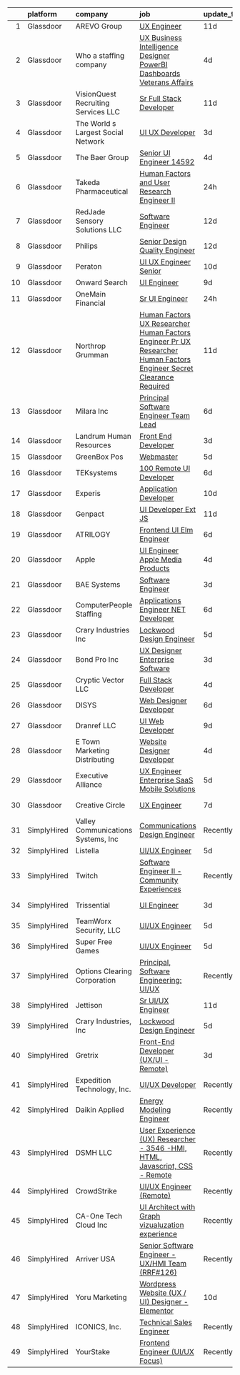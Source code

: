 

|    | platform    | company                              | job                                                                                                                                                                                                                                                                                                                                                                                                                                                                                                                                                                                                                                                                                                                                                                                                                                                                                                                                                                                                                                                                                                                                                                                                                                                                                                                                                                                                                                                                                         | update_time   | location             |
|---:|:------------|:-------------------------------------|:--------------------------------------------------------------------------------------------------------------------------------------------------------------------------------------------------------------------------------------------------------------------------------------------------------------------------------------------------------------------------------------------------------------------------------------------------------------------------------------------------------------------------------------------------------------------------------------------------------------------------------------------------------------------------------------------------------------------------------------------------------------------------------------------------------------------------------------------------------------------------------------------------------------------------------------------------------------------------------------------------------------------------------------------------------------------------------------------------------------------------------------------------------------------------------------------------------------------------------------------------------------------------------------------------------------------------------------------------------------------------------------------------------------------------------------------------------------------------------------------|:--------------|:---------------------|
|  1 | Glassdoor   | AREVO Group                          | [UX Engineer](https://www.glassdoor.com/partner/jobListing.htm?pos=104&ao=1110586&s=58&guid=00000181a3f3ab01a1a4c93c80f8ca7a&src=GD_JOB_AD&t=SR&vt=w&ea=1&cs=1_5c0a9698&cb=1656313064579&jobListingId=1007942179301&cpc=853DEF62E69EE75B&jrtk=3-0-1g6hv7aq3kcno801-1g6hv7aqhk24g800-f54751631b2a6e8b--6NYlbfkN0BCLW45RZuRc772PykXY_iXs7CHdsEvuP3whbuRYvlLzUPBgski3_CRPHCklom68Ot8O373uMJRXjLHdOCPclxCsYJ6ld-PH4Hmj6Ckbi-1kcJ5ZtE6fDqfA79egWfNAmjiOhUviGXbirqvNtkCHBG75inozUXc3JMpAM7q4dQ2Vcf-p1PSWfDyn1EIPezATFzvYwDhvmdFoo93R8B0prZhepIkN1jJ9xkMCgOJpE2FVVhUd4MkHU89OOrNsglJBV63e2kge9NTL6zLauvCC3pGzSIVoTTfz72OqP-5IJllz008w5d9rYf9ZbtTT17wsBuBf3g7bc3pUHkcQyiDejwe1OeD8LOrR4ncDNBihh3yMokfeJxhewBXhjeAUdCZynC2GC9ylKHKZvgHqu4IaJr6x5k0hj9uqxLicvhN5Rr41swD-120r6FEEevBypvZwziatum31bekbaFzcIITeJBi86wUTGFUvbqYBQTx89RhIrb8frmuY40de5_UVgxfZbc%3D)                                                                                                                                                                                                                                                                                                                                                                                                                                                                                                                                                                                                                                        | 11d           | Remote               |
|  2 | Glassdoor   | Who    a staffing company            | [UX Business Intelligence Designer  PowerBI Dashboards    Veterans Affairs](https://www.glassdoor.com/partner/jobListing.htm?pos=124&ao=1110586&s=58&guid=00000181a3f3ab01a1a4c93c80f8ca7a&src=GD_JOB_AD&t=SR&vt=w&ea=1&cs=1_d5ca078d&cb=1656313064582&jobListingId=1007957371701&cpc=D69957E0862862E0&jrtk=3-0-1g6hv7aq3kcno801-1g6hv7aqhk24g800-acb55621a247932b--6NYlbfkN0D8qe4D8speIWsVRs46h0m7IsudPd75aHHMzmLGJRCPyG-QMcvsiuXB6iu7s5abUKo0jjGWnmE987aW6ZMO3r4LdCGmJYSn4tbTK9DkTgkDTU5-wS5OsX2UlY4yfNhQkUXfNNreZNj8NOnLqnzbXXdAmBWUbTZHPRa1DAYDqDO74tasTuMec7s68fTLMX_s5ZQRyAWYwGigmZsZpY4UpcrV0GcRhDLosj1f0MKJUhPUGdQ6e0PpU7x3w4Ic6NV0x_ei1tcOBTvnIQU43_ewU95du9zp9sCbcdERar8C-FryCKpZ5Rm0i_gRT0AzLQ_ggf7nr05-Jt5S8l1XRy1O9lvMkz60frFCXMUq_mqN6a73mPzmoxi1XAZfT9pviST_0IQ4pM4ACShGDCiiiKwV4UqSeXGSdL0G-TGCdaEFx-ae2lWsdDfgjPr-06SwEQ3Hjza6C-zPl2DAwmJuNKVj9D_cGysuf6d2KnazZcgf_GbffdtnuCbcERnc54V4AkB71YrURnUwIn3OQKZGAhmXTruW)                                                                                                                                                                                                                                                                                                                                                                                                                                                                                                                                                        | 4d            | Remote               |
|  3 | Glassdoor   | VisionQuest Recruiting Services  LLC | [Sr  Full Stack Developer](https://www.glassdoor.com/partner/jobListing.htm?pos=105&ao=1110586&s=58&guid=00000181a3f3ab01a1a4c93c80f8ca7a&src=GD_JOB_AD&t=SR&vt=w&ea=1&cs=1_65cccfd7&cb=1656313064579&jobListingId=1007942174242&cpc=16EFF8D9850E1D49&jrtk=3-0-1g6hv7aq3kcno801-1g6hv7aqhk24g800-88a1aebc03c2d8ee--6NYlbfkN0AFw6XQN7GfxbZx8TE1EvsCdU9p8Va0IA6TUiV3MARYaC2jqWta4uc07Go7efPRnCZ2Uz70RlWFN_TNFEnj6yN3UqRqLh3GAvbR4uTUsFUcCdB1o-oGXMCVjJCKe1VW2vIHsexD9pmzwHWjBKdS5MB4M808UsK7qQbEsPg4O58b-WftdPDctucSeSVYnwfTI5OOBym55AQtcGBzYmXdMd08v069D6fEKONZ7V6TTLVrtVq-LtKkMPvFbSjXIZ7LE-1R7UtfUCV3UZUJvdOuB4JOoxtlUcZqiF6r0_a20nx2i9ZBzpsQ1H0O2KXbEOmUI5wjDAdlGGiDk4th6JOBKr_Q-qw_LyfO3fsN3YaqQ3ariqiQvKatol8sMEMvcEc05KodWywojma69TrbY-U16AQQBAXCsbuGUBBtzewLX5ptYZfMh-GnPkXF2tHRrnMTkSqAtCq4yUjqf99MrbH845dlRaaoV1FK59pj2V9lnbgMS--QBKGeNYPSZ7gotbm4qdDl0tCNocNPO8fUwuMvmkP9NA9phak97Ho%3D)                                                                                                                                                                                                                                                                                                                                                                                                                                                                                                                                                                                           | 11d           | Edison, NJ           |
|  4 | Glassdoor   | The World s Largest Social Network   | [UI UX Developer](https://www.glassdoor.com/partner/jobListing.htm?pos=123&ao=1110586&s=58&guid=00000181a3f3ab01a1a4c93c80f8ca7a&src=GD_JOB_AD&t=SR&vt=w&cs=1_9f54cc91&cb=1656313064582&jobListingId=1007960787071&cpc=B101C867B3EF2D75&jrtk=3-0-1g6hv7aq3kcno801-1g6hv7aqhk24g800-5e6791735e55bea7--6NYlbfkN0DSgjPPcnEdvoK3uuxfISLALE6pB1FR7YSHOr_tSg5_QGIhoz_2VqUepdcKLBLI_zSv1E6KEaDrCrmGpuchWb05KZ5bQ3JdIQpOtOJgawt7uok76pdUcYfV6Wng9UVdg__jAb0TZABmZT3KbiGJFG81ubQeG9RZz_Xd25zwzEv-mdEUdeUDilhXY-D9ZL1D90zi41jJMW1BtESc94BY8Y7DI5ohEx_9Rq4FNpXvueos9Rswt9-K6hT68EHFajMkwH5E1dl6-zfKj37stQ6eCPfka6ska3CLSenDuUmx_kGhnO6abrimUwpJG0fwOBs9-gE5MuF3LLVPmrpKbA9AmQRm9IgpPUT8xiIsVuPIO-FRiOd10BB14I3boOpfj2y4C-5CEb3CeyAdqatt9p_QGssFzg23AUWIlj8Ek4IQknmk1fevvS3nSDmN2b1QCdEqdZigQFJusSOAKPmVmA_s3zEmT6f5F8DVludxclCoB140-eypg7nG_dKXymrsqyOvRVwJJGrIemm6CXUDOnwxrujbbOJiwuuwGcLlKVOp-cLhaIyjqEHTxLRnWrwG7WBkFfelyiTCI8Ph2w%3D%3D)                                                                                                                                                                                                                                                                                                                                                                                                                                                                                                                                                           | 3d            | San Francisco, CA    |
|  5 | Glassdoor   | The Baer Group                       | [Senior UI Engineer  14592 ](https://www.glassdoor.com/partner/jobListing.htm?pos=129&ao=1110586&s=58&guid=00000181a3f3ab01a1a4c93c80f8ca7a&src=GD_JOB_AD&t=SR&vt=w&ea=1&cs=1_916e2430&cb=1656313064583&jobListingId=1007957144122&cpc=1120CD366D53BFD9&jrtk=3-0-1g6hv7aq3kcno801-1g6hv7aqhk24g800-a9eab81796000950--6NYlbfkN0Bt5MV-4xXS8zaIXZMKz7C0LI8b87Ny-sAw4rWOw86c5Y8QIxS30JBMF8PH07VTg94dRsPfIQJB9VwLyfjBQ0WV6g4E8xEJHzYPQhvCwLfT6bGCnVbr1_hJqi1nbE67BBDPOr3qu6Gwr9vozo2RSfj5uCLFnCDRaqua3Ew2V6j-W6BVLC-BAfD9UEXCGXhYc1nayedleVp4bbsSHv7mzRVVYcEJVTFrM8uaOqRLD5ki6qnOESXgfWfgQ83MLUa1YjYGuOsC0kKdwjVrnNFUqT_w8aGXHnOL4-U8L3sGSm_rrBQ-bIQ_WA2eiYZnARB5YoPbOU3TvLmc2cib9HRrLFuL91-lCfS667s0dgMTsq5baBolcuSRABfInp6k6ITZq3Hwug7BIKGzS8Z0IyPpLncw6OO3_O9BGgs34lJM94_Myk1d08EZXC5zzrVKxnAm53GQJYr29Zo45MbsAVassaDMfVC4q3pHN5ypxLv2TPWs_FMF5VRH6otc2xhhBcyq1SE3X7FeXRyg-g%3D%3D)                                                                                                                                                                                                                                                                                                                                                                                                                                                                                                                                                                                                           | 4d            | Bellevue, WA         |
|  6 | Glassdoor   | Takeda Pharmaceutical                | [Human Factors and User Research   Engineer II](https://www.glassdoor.com/partner/jobListing.htm?pos=116&ao=1110586&s=58&guid=00000181a3f3ab01a1a4c93c80f8ca7a&src=GD_JOB_AD&t=SR&vt=w&cs=1_c8f4ca9d&cb=1656313064581&jobListingId=1007964975852&cpc=3DB599BF2F4828F0&jrtk=3-0-1g6hv7aq3kcno801-1g6hv7aqhk24g800-643ce2b84e61ffc7--6NYlbfkN0Dpk2nRRB2qCzcWtelMs6RnOpE2QQykp_Gr47Tac0r5hCH0J3UzLxpgpuhWWRPjzv9peYY0vAQVAyL3t9g8pyx2dV8TO1DxZKBNwGVctPp2tVKxyTW-9CuLiVHqfOfWj1XfS16-mcODxmHZj8tjR3dPJ25BEt3Xoc2NAXb3hJM1JJ6Ft2pqQAb5RyUMkbYCZNin156QWNToXWm5OQLFkr3GVSG6yQeGJvWYx57RRPrVaSkOUB6lqqObnXmq3iP0eC75G7Wc7cqObqmizPH2J3O3r3ZAOodY2LqbNoXI-KCn9dqzpySvb74nbd0hCW49SEV5VHWzLSaNZEjE-biqsfa_I2WTslEOgnsKsehzf0UDpiLtT6c9APmQTbZK32TcdmFUhHn2MSUOQ7HXjmRnntyQRYt3nXxY31n7U1wi8JK1jtDria9FDkpi)                                                                                                                                                                                                                                                                                                                                                                                                                                                                                                                                                                                                                                                                                         | 24h           | Lexington, MA        |
|  7 | Glassdoor   | RedJade Sensory Solutions  LLC       | [Software Engineer](https://www.glassdoor.com/partner/jobListing.htm?pos=107&ao=1110586&s=58&guid=00000181a3f3ab01a1a4c93c80f8ca7a&src=GD_JOB_AD&t=SR&vt=w&ea=1&cs=1_d72a226e&cb=1656313064579&jobListingId=1007940012844&cpc=81AAE51C33FDE227&jrtk=3-0-1g6hv7aq3kcno801-1g6hv7aqhk24g800-ebd8988f13aed324--6NYlbfkN0DAwgduWqBP7ymGN-lTADpinz2i-23XbRAyg5ywqS-MDZOH5KRN50EgVrZfwGqx__GYtQ-eHfIM16gOEyyCo3w45I6KzREmUKQpVK5sYiy3z9BXS2GILvgnQUNgmZqmUSEEqPgHORyQDmVZE9COO6aB9beHStZZPZHdZiJ-Kdy_v2GNvhdutA0B1eyQOnvpRbcHcTtCySOmFmZP0pfCSjhQL4Yk0zaH4nOA7hYMxegJDeC_dy5Gcz_RZBcCGDkbu0gorWDB8EwowvNYvo5hETUxFcfwHtb0xmqBjczpZp8VOq4_g1axMmCn0FUL2Hg1wWknjm1lcHE8jTYMkGMZah5da4ofshoovXE0DH1i8KWRmcCN4UhYKToNGdxxl-OUyhf2e5NxCoLQxy_nhjQCE3nCP9VYtlhXEPofhpVIxt4OYxuqx3BPmTyCaKBzu8evVM7MadYqLL3WA_klw8D7vKf7YunyXkHKS2PQtOddrLBwgYW5wA7NGNG17I9leSqiPN0%3D)                                                                                                                                                                                                                                                                                                                                                                                                                                                                                                                                                                                                                                  | 12d           | Remote               |
|  8 | Glassdoor   | Philips                              | [Senior Design Quality Engineer](https://www.glassdoor.com/partner/jobListing.htm?pos=114&ao=1110586&s=58&guid=00000181a3f3ab01a1a4c93c80f8ca7a&src=GD_JOB_AD&t=SR&vt=w&cs=1_947494be&cb=1656313064581&jobListingId=1007940025948&cpc=545C0D17DAD7ABB7&jrtk=3-0-1g6hv7aq3kcno801-1g6hv7aqhk24g800-1cf588323a52e2ba--6NYlbfkN0B_ic_lyYdB92l-47iK7M2O-Cx2i-GLy_ImdN3yuA5nHhsz19d2WfCzf-FjWAgqYjU7C1OU6OUZZOoIIs-qSQ0dwwOUK9gN7YJZ1VJuInJYkuy-bXKb2wF1mx0CkyvFSwilleYRMbgNLDWucbpSKo7-J7j4Qlhq4i0pY84Bl86dSs3yFCPHiL0k686sccDKwxFhqWTdx5PCbgy7maxewi3mf6cD42XXYIRynj6j0aX3xBaWJ2GsACl5x6gzp6MYJEy0EfH_SVkFnEMIE-tEvauMN-ONpE7wZYf7Dww8ivFzSJW6FZMIe1tbKrE5sEhwXNHP4XvjKu_4u18wOAEHKVYIt1zKUAx77zAHiaCimis69BXkpwxGYuf3qqjBlTIDKuYVgO5I0YYhQk5AWl-zfALrNaB9uJdXypXULmisfNEFskNqNQX_LcYeK9TTMlMZbKn6pu-XvLrAoSAZmnN0EKeooE0r0gTKYOjkQ386YQySGy38vN5JTRdMTVHHbuLkmyHrM2-X-uAywOliZKBqWZ5vHI6aJ_-Tf_TqHf4GmAwwNJ7h9_QKmtQGj_ZRZOVcPApif8c5DHMhX3pWaGI_2-Oe1FD8dDTl68Y%3D)                                                                                                                                                                                                                                                                                                                                                                                                                                                                                                                          | 12d           | Pittsburgh, PA       |
|  9 | Glassdoor   | Peraton                              | [UI UX Engineer   Senior](https://www.glassdoor.com/partner/jobListing.htm?pos=108&ao=1110586&s=58&guid=00000181a3f3ab01a1a4c93c80f8ca7a&src=GD_JOB_AD&t=SR&vt=w&cs=1_069901db&cb=1656313064579&jobListingId=1007945587156&cpc=9C2286EA3771AAF6&jrtk=3-0-1g6hv7aq3kcno801-1g6hv7aqhk24g800-b3b12cbbf5df54ba--6NYlbfkN0Cx7R8OmodZU4Ze4hnUhR0Myw3_voyDLMHXumN7ynSuTrXceT3foN28OOGtcbbQ_76rWAv0VeuF0OLMv9U30nE_PGWKGg2oNOCAS_vwwSb0Umxfnp0fFyStGdsbdPYI_mb1QgmHgW4UM3bg75cUUXEbYaljH21qzvUVzVnKwk4dTCCqdEuG0g3Scbi4pGzZlOCUPYJKD19bT1lbMoIR6O-QgCABOhbXHG3sdHBK7VKxcpZRUAW-YJxbcE6xEj3hHuy82djcx1jRtLFGLBsEIJi2b_D8aylYD9b7Xyt9w_CrCHkl38G_kIncBO4DyDfLFj9jWGKrTxMv_VKxSHWwruhRsEGtHVqm1Cx9NgNyyGTxScjhPp13epB-Bv2QR_Egw2vHqDdBlJrxqvZ1mAA6pJhSkFKzbUDcc9hkxHxqlSuf2MxYEcOH_4RdAE2U_C49BbnbCAJ3pYQYBusUEnq4RsG7G9bv0Y6ZMeIIsiuS6i7IYdgUzr1S-t0WNJOrQ5kR1Oyc76zwo-iZZ0bojjncxGqd_Y4jeg4ur4GCnInydvF4DBfVqx3pbD10gGlPVhbBuBAlKYTaX7k0jBpx0z3tq6HD49PGi90df4GSiBke_hbLffLNotIu_Cfi39oszc42jZL_Mf_wU5jV33OSLPH2z0YKaiL3-rhbWm-WBjXg7wyKM3Tuer7Y0QmO-CJdrOefS_-nzUXC237GHdH2Yc3tfw42PV22Yplm9YgFyqeKVX19ZTmHNBgFWwHjipyZGtXvbMAG2aB7V4E-C6to8oqO5vEAqn-zwZqk0reA5zf8bH6wlwUWye27XJ2A9dqO2Ut96HU85OGbHGgA5LdyYRFk6A-LEMkAI4pBkJkWr2JGQoVKO-OLVnjtjStE8WPk3PrAim3BDf7aN4BqXyyETk4_VljnhEVjTy5lZdr2uhGqD6h8DsMVsnlr5T5M69J7bxWCQ43RuDKKWJdc9WNFsP8xMTAuiCN7E0SDhPGXwXcojlaQbnOjwbm9_rB54b7GqdI4rZph9rrnx9pT0Pbr99zNnOl6i5xdzw_Er5X_pdjpUavlYqaDaiISrptFKckcao77NAgZjypsY_9a8O6DAMUsHCRO0Nt3rEoUFU8%3D) | 10d           | Chantilly, VA        |
| 10 | Glassdoor   | Onward Search                        | [UI Engineer](https://www.glassdoor.com/partner/jobListing.htm?pos=128&ao=1110586&s=58&guid=00000181a3f3ab01a1a4c93c80f8ca7a&src=GD_JOB_AD&t=SR&vt=w&ea=1&cs=1_7945bbb7&cb=1656313064582&jobListingId=1007946854771&cpc=B076152010A3B66C&jrtk=3-0-1g6hv7aq3kcno801-1g6hv7aqhk24g800-5fa01e1ebd6f0cf1--6NYlbfkN0B7YoEZZ2QAGDyEGGmBPAUWSHc1Mt3sMCn9FehKcWA3w5p4dGJxWifpoAJCu3xk6ZhsDfYtr4NNs_B8oMw7smWQNUE3uIJC2h3n00cs1kIP5XBHjDRdA87-ly0WsFmMExPmPsOyc5a6A9GqhoWcyQXQZIBLP5pYvNheJixunOrDT9C_V9yKwwGS4-_H5OprtctPzxH0HByCoSEA03fzZG68y9OqRFwl0PUYoDeYoZ2vc7b43scQ8D_cWMoQt3Uqz-tog8gRa03DCP4ctvpVxAYenC-om2nujEil9AqMUK2TOZTJpBusYGVO_0zxQXS6iGO6Nx1a17SbhilkVdmPLX_BcvqUDFzzr4Lxy_Fz9xmWAbjL01Mt1Nc6FQKO3swVQ5Byuim_7ub8-PNnXOq7SWEsmhpdvUJk5l0qxCt5lxR3xPGKOAmTXSsomT3t3NbSq2SqCuNovUduKOfhK-fY8YebwdQMru6I7jPxGAUrchOp3xyPi5v1ku7Ve-R50kUciJZ6S2UuHr0FnfqDTd1ez7szEZzyZamSU6N0B7k8Q6HEMdE4EadGVLK6uzG2AVUOKOBoVSXzZUkbEXmwW6G3z3J9WhWHiS1HMICX1Re6aaZRP4CafHyCrGy3gLUusyuVCAIKZgamdNnH5QVncIE138H-L_v6s0sjUhXOboAYVgQboQwd-yuzCU3YJVO_RCE2JXlFR1_t_7M0UEODMlrLmwLG8ZXH6iLuNMLCSGt2JhVZlTQEDVPyYHoa2beTrc-ti2l0YX0R1oTbIW7nVSBMM4YTgmAlrpplE60Khgz860kHNBK0W8fsyg6nWBn9xTk-PvSZrHugSjpvnP1K7EecMyvX2wb4sUbrMf4TFlOV2OVWfnzLNpKLafTiYtLEQXhCb7G6OjSt6PmaNbl3sfA4kJnGubCp8GIdbkB1MXF2G3s0nfUt8CInObobFiLvhfhXw_TQF_jQPB4FESmQ8ow5Omx-cbX6dX6rmxqLY5jazygSsrY9Mq6tMMn4)                                                                                                                      | 9d            | Novato, CA           |
| 11 | Glassdoor   | OneMain Financial                    | [Sr  UI Engineer](https://www.glassdoor.com/partner/jobListing.htm?pos=119&ao=1110586&s=58&guid=00000181a3f3ab01a1a4c93c80f8ca7a&src=GD_JOB_AD&t=SR&vt=w&cs=1_7d1fea64&cb=1656313064581&jobListingId=1007964745742&cpc=292036AD7E8A5303&jrtk=3-0-1g6hv7aq3kcno801-1g6hv7aqhk24g800-7ae2ccc21bd3e438--6NYlbfkN0Bjlu5n-gv5HO0Uw8oUWkLCzq7-4ueCq4bqHo-b0jTNgEo79qTxKEF1eiLEZ0uE3qe8BddocYPZ4l4TLZgX_h73QYNVb1ngmc5M_lYVn7tMzwWKqDF0hZW9oV-TaFSc1wwpbG6pZvewQosDG7gXVRfI8DhPKcEr_bK7zG5OMDEQFjnKxEmAR4pvHDBhRusYKop8GsdR2ArjckIg2KXemFbmEbEFL9jYCDZgqgaE5SoVMbx3hJEhKlhDjaMuBIg9Iw7ulHfXRYa-d0u61DfUwOppjmK9TyXQ6NEO-0h6-OWCAXqfcGbdbNTlOZjir4obvAarReV_eXkfKN2zAZ63IrgBjp2CZJ_X5ppi2xa4PoM0gFsrqtvqUA1U977WEInfzSmhnf-noCumEzLA_t4pWe1HIwk6iMYiy63PL1OB7n0LDsfwUkJlIPhABkDh9KMuEQS4vFhNRqD8sw%3D%3D)                                                                                                                                                                                                                                                                                                                                                                                                                                                                                                                                                                                                                                                                                           | 24h           | New York, NY         |
| 12 | Glassdoor   | Northrop Grumman                     | [Human Factors UX Researcher Human Factors Engineer Pr  UX Researcher  Human Factors Engineer   Secret Clearance Required](https://www.glassdoor.com/partner/jobListing.htm?pos=110&ao=1110586&s=58&guid=00000181a3f3ab01a1a4c93c80f8ca7a&src=GD_JOB_AD&t=SR&vt=w&cs=1_5de5768d&cb=1656313064580&jobListingId=1007942616692&cpc=C19BE7EA145E205E&jrtk=3-0-1g6hv7aq3kcno801-1g6hv7aqhk24g800-721d2e0f1317ecde--6NYlbfkN0DPf8Tf_oakpB62WadId2dzQiWExtALTi0lpCM--zHBL1trAzPQuAwgyDf_-NiZch1TyInWfYoN3MkdLf5djz_0mKXbI0vVGkmhzoHHtO-E6pWK8oavNt_T5Alb3A_Rpmvn39Q1YwNp8OMI4RWKB2z0TIVyQhIPlanjorSXWzmROsBBJFu2DqDS9-fKA688ZJ2FTDc-7oLqD0j1Jk1UtFEkB3jgboGsFqvJOw_KpHjLHYL0iDDEKC5DPkrBWsEuIN1Pnq6uQJZAMvcaHFa8o_XsCsdPeGu_dy6zsSWj0D22PPxR_FKkqc7mScJIsHI90Rj8ZwQ8QjWy4J4MA2JCaagKQEvx8xgrzIYCeZ5wCKzjXctF9WGXkjFCLaMpRWNdvwpQM9JMEFQvhaPlvVooF2enOrteJOOEKXpdVz9vcJKd53rYoJ7b4f0s7SXaCVPI9ki1oUwukf1yU89VZEXR5AfjPiG9ZapxjKiJpfQnRjVNdRknSolAJKlbMhr81hyyUyHa5ra0FD2RPng8uN6bgFlXPzi5M7zpUaJdolCU4Dg7b-XTpWET2ooRt27LpwpRdH0JWjRyYar0AjzWhGqRfdlP9O36bOhyPeH3SmPR7R91AlVoN18-0Ysi3PzlxmXY7_WOjZPYpSLXWdK912scIKwBR-1et7cTRmIbeqlKmxwVT8g8Zyoo3H9GLddFC9RUS7viiq5XRF8rgx4s_lKvXaj1UAtw5nVAGAr5g6dbaXjKv9gxe-u5geJknKlW_nBQnBZ0SeTAzJ1O5Qe9xlyetpHJZJgALoTaGKTcUDWVUB1c-vu5GwDL-y-oHguew5tDYs-jWKQSvIG8dkKhRPg2NPmGmHDd7xD03OsU3Djusn7WxtbJq3pbpk6J29GQfkXyCuCI0IqeL8JV0RpR60RptK5fyquEOfyNttLYKx4FQTRv9TtjFJHeGTlXOVvYN6npdiQKWcmbMrisyw%3D%3D)                                                  | 11d           | Colorado Springs, CO |
| 13 | Glassdoor   | Milara Inc                           | [Principal Software Engineer  Team Lead](https://www.glassdoor.com/partner/jobListing.htm?pos=102&ao=1110586&s=58&guid=00000181a3f3ab01a1a4c93c80f8ca7a&src=GD_JOB_AD&t=SR&vt=w&ea=1&cs=1_3498fc6f&cb=1656313064578&jobListingId=1007951310454&cpc=CD74E381F3CA7F32&jrtk=3-0-1g6hv7aq3kcno801-1g6hv7aqhk24g800-5c3f296cffede5ca--6NYlbfkN0D1KiXQKUEjz9_udJq5dzEUlqIQwxRSPTw3uhWyhaQqNsEMsdmERdtC134tAa5DXnMbMBVrPnyuso-RA1jT0IFrEpVNikUjfdxGBoW26MAa-rHhWgxavaSPRUMcVGErwlmQWAhcYe4mX6rf_WivfXZKgkVjWvPWhJm6LxZFkJl6Y--_RERNdv-hTOjUW-cSilvs4fEp9tnx6AQ2QMM3Fs7iBS-_9sgRwsMGTYMzxMO7UtQdEaN82PaQDLXUx2b8ymGOk7ZxGNnXwtAiSGkLz8mO_ihqWGNFvOp-_jfqh7dav0QjCgxRR6PclnX7cxPGeJUIgzRFT0B91oMjmst0QHQ16uOfho-DCGVS1f15tflv8iLTb5cNbLtPPXBpWLOaECQTSWqFoZnc9FK9ciwpY09dclybNiQd3Ocn0t-zvOobNQkflkA-EZYg5ec1-Fn6K5UV_7_esYe4kpUZbw5xlD3nLkReoV-DLyWPkC-hGZBv7CvRFUgzUXdN_803kR-hPCRpzuTL0ICFUxf5Yrp3Q_B_XeH60KNPkOg%3D)                                                                                                                                                                                                                                                                                                                                                                                                                                                                                                                                                                             | 6d            | Milford, MA          |
| 14 | Glassdoor   | Landrum Human Resources              | [Front End Developer](https://www.glassdoor.com/partner/jobListing.htm?pos=130&ao=1110586&s=58&guid=00000181a3f3ab01a1a4c93c80f8ca7a&src=GD_JOB_AD&t=SR&vt=w&ea=1&cs=1_65a28d48&cb=1656313064583&jobListingId=1007959635792&cpc=444700D72F2ECBCE&jrtk=3-0-1g6hv7aq3kcno801-1g6hv7aqhk24g800-b28f6c5508854e5c--6NYlbfkN0AaatdRwKy9WsA19sVG_JpReS0PvLD2NIwESphQ-7VngAditqWwDVw0oTCsCTyunFt9evSxWsdnr1vpVTMaRhIFRJHXgMz2Cbc4ARbw5arCStIJR1Q8uxL4Fd353_13H5aN7gdDmduTBqS2jyPBEZSGzTAJklEIDr6KBsjjY2E8x3Kln52WhPzM1I9SJarcDOUVUWzQEgeumbYOU8OqowsWjEd3Fv-krYNGAKmoc4zmjT-A0PptvRgUeY6jEdobS2iOE1iVvA1nJoQNPEmV5FLAEj3nvKmfGYUDuc3lhACldY_XouBaS54nlC0tHhpm6mDCMNc76LjhbGcL2SZg4EoIavXm9cdaT-FQ4C2mtKSY1CBrz_bsQdNuVJ3yvQdFE68oVLDaBd_QC-5W_D0E4caXn1JAsxP3oAOfBU0rokILOlDDXzxQG-dNJo_W_dqqRQTJmFQqKtY704Tm_B-YMQFwQdAKdVzIsQ9epUmuDoLnq_ekA3gHNbZI3IvK95nf_k1Sv99gmQXkIg%3D%3D)                                                                                                                                                                                                                                                                                                                                                                                                                                                                                                                                                                                                                  | 3d            | Milton, FL           |
| 15 | Glassdoor   | GreenBox Pos                         | [Webmaster](https://www.glassdoor.com/partner/jobListing.htm?pos=103&ao=1110586&s=58&guid=00000181a3f3ab01a1a4c93c80f8ca7a&src=GD_JOB_AD&t=SR&vt=w&ea=1&cs=1_34e76e86&cb=1656313064578&jobListingId=1007955756107&cpc=BA005B1D96992017&jrtk=3-0-1g6hv7aq3kcno801-1g6hv7aqhk24g800-a2da692f11462334--6NYlbfkN0BHIfC1zsKGIu0R3teaIu8liT7fbRNLaQeDQfcPJweUK7RAcvx5cHrvpMXX9bQFKi5nUuxlA1xRAwNNN9UTlKJwFRfFD7iCXEYIuG3PleknMw9OAaRA6MG3lCp6-JPv0Xwz7KHbZwn2Dc3b3R3cN7ir_k-2aCOh_8HiC1HJw_WqgI8mOKzZF5BrpRqeFEz0Gwax9g4AWdd_SgJUUYi_JmUxj6cU_-ZewOFkscGb-1jiOsOz8PDu7FlnX-sa8xvoFm4LcP_xYjkPtqkf5Jwa-HON-ml2GxAeDjK8wVlt7rNaGvvmAdKkfXK6P9ZPhF0Fc1-3jJEGUROszZpHuClT4F_hQ6QQNU158YxoDrvcstMxIRmk-09wqb7xySFIJSGWnA8pmVcjrPLfh3f47Q3fGwz9SoWA_P2kgDsXiiTJPf-ljzT5w4IZ_kpKJGK-FnO9hcyTHzKwus4zHmUMLY2_onViCqRap3alMIPNTY-IMo00zB5U8jYbCtsP9E5twMRXK-xoZkcOhI0Yhw%3D%3D)                                                                                                                                                                                                                                                                                                                                                                                                                                                                                                                                                                                                                            | 5d            | San Diego, CA        |
| 16 | Glassdoor   | TEKsystems                           | [100  Remote UI Developer](https://www.glassdoor.com/partner/jobListing.htm?pos=122&ao=1110586&s=58&guid=00000181a3f3ab01a1a4c93c80f8ca7a&src=GD_JOB_AD&t=SR&vt=w&cs=1_aa47eb96&cb=1656313064582&jobListingId=1007953178062&cpc=8795CF9063CD573D&jrtk=3-0-1g6hv7aq3kcno801-1g6hv7aqhk24g800-d3956c46580d6977--6NYlbfkN0AuKz8EBO1xHDEL7V2YF9xF3dC_I9B9i-Zw2Jh8clPMK9BxhHDJszxSyW718EipT5P2MyPDlS-4k0k6GEHyNj7NkJW8zZj93Iq-Cx0BoQ0nKgYq-8fHSWfboDjtmjf9AhZS9oM6IrcdNIERSN6UW6E7rEns8ORMnZte4ZYa4j6j8VCywIRfp0A2A28IZri6nz-gDOJrbWY68Rg-YQYa3rmrVsHmActNIAS9rKWsR6suhxP7blxWmE9L1U0dzoPNKTgFcwhzLv9qwC9IGlqCQ9vEIdN0GVMzOXw5bIIY9jr5NJ0JG9IQ6vFR6sIr5k9ZxnunijIWFlvgP-pTeOg9dZdnAnaMIxK1B4CXMF0yByk3pLrTX2CGZm_-rOZ10cVFXbwxVwt-eyzCqEYqocr79wvAJtsMl42LqSvRwsfeYa7YicDtbJhPIrt1oBO3JCcrjBmFxoEnVgMvvQaj6PFAWtnE27mXlhZx-GVWiPaiu1dYi7YefyoQ5diWsGCjE75tt-qY_sN7ZKHDSgl8K6U404QKtDw57mqsOWInIkCTbExoyd69uUnpqkEbSy72NaIFWHtdyfSibcwB1L99ZTrDiuaoqNp2TJm03VoRAcD0CkGc4SzogEKbhK7gI0uibbBwNUU-rMMXJvk0YYaRPlFWVTgMk3yDL4CaxR6JI8WnBtA5flMzDxEEKauygd8ULtVoYS5zM6quEKXzGf3K3D-nRn7gcovgYZaeLvTK1Y9E706ivRPkCnOOU52W2yGeDUc8p33VUGRQj7GinpSUNNlGCKXOhj6CByQCZhqJ3ORLStoSbRJM9rfciDh2c2wJwTab0bsksyQn7Q7BdJSrbFLPe-wY3GKHD4jAmwInfn9fxTnkp43Khw_iEfIHpfaYiqjcfoHgB_dlBBTNvngTioZBbaE49E57idMuFUTYmIXaFFY2Z8fIt4hYNMW-NHAYip68ZRk%3D)                                                                                                                                                                | 6d            | Atlanta, GA          |
| 17 | Glassdoor   | Experis                              | [Application Developer](https://www.glassdoor.com/partner/jobListing.htm?pos=115&ao=1110586&s=58&guid=00000181a3f3ab01a1a4c93c80f8ca7a&src=GD_JOB_AD&t=SR&vt=w&ea=1&cs=1_54926567&cb=1656313064581&jobListingId=1007945314491&cpc=F929909D2225707A&jrtk=3-0-1g6hv7aq3kcno801-1g6hv7aqhk24g800-7628c831d70d8ca0--6NYlbfkN0DWDf3A5gbeeAW_iY9GwMRM7FYB9LEmwxvc0ttZO31xV3RG03BDmm8dpyWOU1CaieobGRqEi2jVtE75ijiipAtY5CdGURVlUIyt2gChVpwf2_bAxbPGBpjlXYAcXB6R9vLsU8EJdDDdLD0q2LBHWVOKj2ZT_ZwzmuKcmRcNYuu_PcXhMZejd3cBNFrl3IEiSWboawjPRlEBEZsg-bdF7Q85EekTI0S67fMP43bwEjbWpDRZFWg051XkjkUJWpHDXCRToeGu97yz-4qoKtWlurf7Axk-rXyoOSYb1PVQ1VDEGacxQqXj2NHGNVEeUic2jwrR28gbV_nSflrhul-Chj7V3n56-n75mU7onNEQNlR3EAH6qtPd4O9M0rI3Eo1enKF4t1ZVjwmxsPpC696s-zJ6kQjNLQqrw72OrYVqF2LygEWhDYfD_8dp9rclI4kn6QiDXlcOMKXnlDcA5n-i3OsO_NaPlMcWJy7zoo6HKScPqm3olFej2al2_JyNAKMdhI-6HSk6VqS7IlWBWezj10J2yJIcS-764Hs%3D)                                                                                                                                                                                                                                                                                                                                                                                                                                                                                                                                                                                              | 10d           | Seattle, WA          |
| 18 | Glassdoor   | Genpact                              | [UI Developer  Ext JS ](https://www.glassdoor.com/partner/jobListing.htm?pos=113&ao=1110586&s=58&guid=00000181a3f3ab01a1a4c93c80f8ca7a&src=GD_JOB_AD&t=SR&vt=w&ea=1&cs=1_5d166917&cb=1656313064581&jobListingId=1007941859389&cpc=9C2286EA3771AAF6&jrtk=3-0-1g6hv7aq3kcno801-1g6hv7aqhk24g800-595aa0e481220b3b--6NYlbfkN0DaJtr4oGHmmHzyu6tv3H66f-JEres8CRY456IlKwHT4pJ-OX39KHuYqa8Q8GbUa3WJNyypmktarGonWmEEdHX4fkedcqOWn-Dej_iiN026S-IaGSCkoRBcv4xQ8H5J0kaOsPXwpPZTvmnPt2qAb8Vc69q8VL488u6Dia9g13fw3FtDxczQKIArFN-TzDVkxdjXCyEpbmlKIJXEccjWV3RWWeJ4Npe7uh6JeqDTvqsIsZ8Zn6NOPPyyf6j04sONs2Rw2YbDpObVo36kemADkWE5pDnUhopiatj1xfErwsdDAUTpV_9QPjS9zu5Ruy_OPq_TISAYhQOFmI-QkX28iUH1aPBJb-rufaWaXBkV9roWbM-Y5Ku6Mjeb5KQomVtYAZjckseCBz5yg-DMzO5ZvVzhV9jEIBE2VY2QrrAW-8ukZ2lcIGzTbDYqeFaPMXs1WYdueCTuza84NGjOGj5CD5j0uW3dglwHT2gZucYH-5coeXhwO-OWjfMb7FQZExngx1qYtUIDCBot_A%3D%3D)                                                                                                                                                                                                                                                                                                                                                                                                                                                                                                                                                                                                                | 11d           | Remote               |
| 19 | Glassdoor   | ATRILOGY                             | [Frontend   UI Elm Engineer](https://www.glassdoor.com/partner/jobListing.htm?pos=117&ao=1110586&s=58&guid=00000181a3f3ab01a1a4c93c80f8ca7a&src=GD_JOB_AD&t=SR&vt=w&ea=1&cs=1_273d2805&cb=1656313064581&jobListingId=1007951974151&cpc=9DC6E4D8324653EE&jrtk=3-0-1g6hv7aq3kcno801-1g6hv7aqhk24g800-68a92fa90fcbb848--6NYlbfkN0Coaqwr41TC2LgejnR7Utnytr6GYvK_E0y3WIq7ZdLRae9o-QpJIESlqP3qGLJFeU5dqe6N4gMCbDR-n3pXvhT98Mgxod8UQAAqLWEQreMdixZW2B1RD6nfE-sLKercspbsywCsncoq0A22johr5wHrPfrvYirmkD7Z-IhZUBpg9n0XvkQQuqYKp6cIBLnCcSx2GQuc9WCTOqRdaqRSd65BDJKrQxF-sE9dGrnl9sVOvicYfA1GBKC1ozoWxz_Lhvm_QyiSCe0J6_WCZG3dKiBeGJOlndXoE2DnAgvmNXaPRA6bhu7k4v_t1bxBujJGbDdY4ZrVTnAyvKm6g8r5-FZWltSQcKskAVJQAa9GtagkVJ5JNj-WfHOQN0ilIND9q_ChYLJQi2wUOf2lLeWKTzidQkSVVwyIoVhTzKQfZxmQF1VAc3VPtNLdG_Tr5bdcmNE3K6Sdfy7sYb1Cca8__CU8-7XbumLI5gxvAe3oS1mj8AOu4dW6U22R9lh08xpBk0bJX9D1hyVpPw%3D%3D)                                                                                                                                                                                                                                                                                                                                                                                                                                                                                                                                                                                                           | 6d            | Remote               |
| 20 | Glassdoor   | Apple                                | [UI Engineer  Apple Media Products](https://www.glassdoor.com/partner/jobListing.htm?pos=112&ao=1110586&s=58&guid=00000181a3f3ab01a1a4c93c80f8ca7a&src=GD_JOB_AD&t=SR&vt=w&cs=1_8f0072e1&cb=1656313064580&jobListingId=1007958038015&cpc=F41FEAB56D215062&jrtk=3-0-1g6hv7aq3kcno801-1g6hv7aqhk24g800-8a0b664032cadb1c--6NYlbfkN0BvKrLyj5gPmtZO9T8euul8TCxuuKNOtzRJOomxnwSEodTz2Bc-sPZlFpP0h5lDivovpfvqOxTLWHU9I2qb_-gDvf3LctaM9XozobUmQRjXF6f63jcxG5I8xS-venhMX2NcyikjYLIjvJ4YI5wvFezBQX45jEeeXmzpKsAxdR7CITlUWWgx_UPjoCArF9QTIvYHngejUbSRZnKUtEjTwyo85YGKmBRRKsdnMaMjx4B5wJiJmAZSSZYaWjGz_Gk9ONqUM7Lzrw_hF2xl2N3HHiLvImNTy3_OVYbC-1iq8lMQuLpirysOokxAVSDSL2r4EKcc6hSBb7nS3rK0kn2AzbGccSikCbd7OHIqPGDAyUWvzX0AERWV3gMpmtCdL5xvd1QkE1MeFGJ0RPy7VxA7hS8efjopxrt6Tq3IuMErY5bskAFSMR2Q8ar73xuVARhwrWXqe5-nk72Wu4ct6e9aJXpU_NB3WNjjN5k5WWw5S4AMnEKOgDT8U-7pio2jGqXu4zIubeNGLPcBQ9zrxWLgmRimi7tPU6Tk5dy0YTyYk5WYdsqTijn4p3BtnnfwQodBplRkA_CxByNYzg1alt-itLE6u1AvKbga3fKp4oohusFrXsFUGF4O4G-B-7EbL62N3C7-j5zOLJ7H_bfixmxZISfRX6-Fs6DE2txyHWiUuMXDuB4svZwAFQcrvzcMkTLMvxG-PqMY1M5jOyucy-vGzE-zb5bgv8K7iiL1mLQeSkD4Sa24IBZbmheYw-v8C47a3XEzUqvqiAqe-rHZYLjd80qWUuFG6LEGaqpROeTtEzkxj1qZCzyBNRVGa1IhgQT5VEWOY1sTy8vevO0O_1NdlRXOfm1gxUI6w0v7_CVpxPCs4n0AMo4wjdpVi5WOHyM-WKwZ2y-oqD1B5q6YtypDEDpm2uTcakGxELuZzXZ5rHiYpRgk2n3HMZGZOeY45ndgWaIItPennavfSZpIJvKeLpmW)                                                                                                                                     | 4d            | New York, NY         |
| 21 | Glassdoor   | BAE Systems                          | [Software Engineer](https://www.glassdoor.com/partner/jobListing.htm?pos=106&ao=1110586&s=58&guid=00000181a3f3ab01a1a4c93c80f8ca7a&src=GD_JOB_AD&t=SR&vt=w&cs=1_80cb56ef&cb=1656313064579&jobListingId=1007959974847&cpc=FD0C804CFA90C8E1&jrtk=3-0-1g6hv7aq3kcno801-1g6hv7aqhk24g800-e505f7c430d080d8--6NYlbfkN0AhvKCKnyqjkpSCFI867EftGfHhcz2_T47boZRDCVyB_90FTF5AwEVzEtXo1NagJo53BdPMoMxA2AU5eT8SzJo1-H5bdRw-Hb3FjvDh1ZfAcxIbv7wnl0Y6LmIvEbS5w3C292OmyP_gjhW-IpgM8TTBKnXMHX4NpoQHjHuuDq6_auiVaJ5u-AioXW2OPk65TmsBXpHc8xwJu-l5tNyUqhoOlBw4BXxlvRMX1PhVtXOsqcH2buIJyX4A0phlLOiZ8x0TOelmHWUeVACMYtEqSGWuDWW-BbvPi5Tw7XUGJae276gxaaCjP4Pq8-a_cIEZk-KKV6qQbRLD-afOPgRSenhWQRAVWveHhNDcyqjFvv4J84-7HXqR6fEdXcb0yki86NKUxD8whWjisxW-TBqbI8CMGKNiVNsVU_nO-Om2_-YQaj5AzmWZOMinuFsb85ThPR53IwMoEMqbP4ZZ7hbVd_3wLswiesqkydOZEFbfuJ9Y7sdc1Dju0e6sp7q6J2VGMqd6kgM9UNUXdTj1tw_RFM5gaGdRUHuajmm5WCmxQ2umKINhG-_htLyi7Ov45gxDXwh2kyt-IhXfOc8ZPFdOVEfP1KLxjcZG238%3D)                                                                                                                                                                                                                                                                                                                                                                                                                                                                                                                                       | 3d            | Rome, NY             |
| 22 | Glassdoor   | ComputerPeople Staffing              | [Applications Engineer    NET Developer](https://www.glassdoor.com/partner/jobListing.htm?pos=127&ao=1110586&s=58&guid=00000181a3f3ab01a1a4c93c80f8ca7a&src=GD_JOB_AD&t=SR&vt=w&ea=1&cs=1_074d7b37&cb=1656313064582&jobListingId=1007951671479&cpc=C3517E2410EFB392&jrtk=3-0-1g6hv7aq3kcno801-1g6hv7aqhk24g800-74a8b2a27e8c2c22--6NYlbfkN0BZ_MQiQQY38lbooEl6TLz6rJEOXygZRUgAeGTofDLYpIT5lISzr0y93arCv4xSwkpEz1SSNqwfvwYYkFLADzupBegCOmOGvJVlURO1-Azx_2SqWMsR34B2XWuSMmy7s_sy4lGd1QVj-U_spFs1DwHuVTGjkqCM-ODBQygbWckgk9ZB83_rncZRff8WRvE097Zs6vqCZDOgB9ZNKovDYSP-zo8CpXDi3rd1Wrr9upn78xvBd-ndhnMlOl_-I5c2sca0StIsxUMbeXe2NosH6-a-KHf65ldeHq6qqpXpghEHErCXrV15hd0gz0ss4r3EfKiOEVCZA9C9UPfM4WNeSBDW4v4MFbX46Os6iUqumJ1tXVONU5C3zpBNHSCN2Vp9biKmkWd6MkcOi54xgyHbjPgDLwXn-IAWYdBDPMWuqVBgv3wo077UoyHGP04IYRPecit8htMf3Y8kv5gFktHpOY4dl88VIuOPXzInm9gnZwVczt6Xo1HSV3FJEUDd2CPZqd_JvKpJufk8y-1JMbfqCaIX)                                                                                                                                                                                                                                                                                                                                                                                                                                                                                                                                                                                           | 6d            | Remote               |
| 23 | Glassdoor   | Crary Industries  Inc                | [Lockwood Design Engineer](https://www.glassdoor.com/partner/jobListing.htm?pos=101&ao=1110586&s=58&guid=00000181a3f3ab01a1a4c93c80f8ca7a&src=GD_JOB_AD&t=SR&vt=w&ea=1&cs=1_a6576cf2&cb=1656313064578&jobListingId=1007954759314&cpc=C61449CEE5073562&jrtk=3-0-1g6hv7aq3kcno801-1g6hv7aqhk24g800-b04df847eabbfbac--6NYlbfkN0BZXPBYoVZt2x2RqoJGUttoEj6wngG6cqZ0Ew1EB9qgHq1kYLtroFPmUSagXF-C2MlWf-AmqZrjfwKbnxonx7hIlD1hqVfHS05CeDi-CCHo4bbWc3-iZdbtjxbKcnM6QfLafLm8ItIXwuC9fRNmyC3clYHIRrSSp-pXd-Ic77C1DINDXBVh-F5V4H0fbbqhOkrzvsNga89aVjt07HNR5bCK6zDgEpuS29v2BQAGbPN3BwseVJW2v-uGUFSKInO0jUCn-q0e67oGYb43xo9sHGic3SIcvd3Dp4aegbHTevQREu27veGHVwrN1DdW5RXJGtKpx7XE-iXWE-zraacCs_PjuU4yDV7McW0ZUZNjTPvPMVbEy7JcMIVqrlQmAo1cuJDLG4j4O94zq4Q-sh8fRqGqinM5KPqx9GZvTL9yC8VD_upGb-x9467BqPpk2-HpD-SBxpvnn74SZr17d8sUx-VfS9W5Bi6Vf1_GSLfPCOGzjE_kYlpqsYLR1SbMvX5QvKCl_mXhYYHTzUm1LlfBDFEG)                                                                                                                                                                                                                                                                                                                                                                                                                                                                                                                                                                                                         | 5d            | West Fargo, ND       |
| 24 | Glassdoor   | Bond Pro Inc                         | [UX Designer   Enterprise Software](https://www.glassdoor.com/partner/jobListing.htm?pos=109&ao=1110586&s=58&guid=00000181a3f3ab01a1a4c93c80f8ca7a&src=GD_JOB_AD&t=SR&vt=w&ea=1&cs=1_ebf343ff&cb=1656313064580&jobListingId=1007959671874&cpc=9BAD89CD83072753&jrtk=3-0-1g6hv7aq3kcno801-1g6hv7aqhk24g800-052271fbc2ae9057--6NYlbfkN0CReOcfC9dskVWj-f0mpoaf8wO-ZJ9QzIYwuesfRpL2lGEN3rxw4fmWnUxbFG4PiT6IsuoSxFa2GuS9RYcJA-NcC0Zl6-D926GFNheBt9KHIowEOJWMmXYL68v4LNl7H2PmIKVJ2kYiPA4O2xnmVcMZaIvCM2TtB4hGmwI_PTD2ObDl7VJ66_-Ad-VhJUhcctDZ9wxO6z_9kw7JjbhmTl4i0LHXhnJDaEERf7uVIMaTE6VZ2YsxIwMJWDfr0DQuE71f0f-8GvwVHO6buX8brpm4cOmibsy4HyFilNLHkdBcGnPPEjVxq0S8ZnQIfSqBkCyufDm3kIU_rn_zENzNysHOo9zMUvao3LBZYlyjE7QtyXCpX3WE3Uz1G5cZagz5TY-N3EU8B4TwGuGh5qbe-4B7Hl-HiugKoFxj8Q1vovpzIUK8BSmzrbwwUh4ocUN5VJSEXtXA4W9SNQNeVY4vFUlf9XrFmV6KzTBHNKHKoG2kRqQA2j_U1_NuI-IiGQgik-Nt-occuf0hhxVYvaLJIo1tEmeHz4XwiDwbLWYf9eIHQQ%3D%3D)                                                                                                                                                                                                                                                                                                                                                                                                                                                                                                                                                                    | 3d            | Remote               |
| 25 | Glassdoor   | Cryptic Vector  LLC                  | [Full Stack Developer](https://www.glassdoor.com/partner/jobListing.htm?pos=111&ao=1110586&s=58&guid=00000181a3f3ab01a1a4c93c80f8ca7a&src=GD_JOB_AD&t=SR&vt=w&ea=1&cs=1_a00dbdfc&cb=1656313064580&jobListingId=1007956652104&cpc=AB6E7ED505984E67&jrtk=3-0-1g6hv7aq3kcno801-1g6hv7aqhk24g800-3eb55bfa1e0e6639--6NYlbfkN0DAwgduWqBP7ymGN-lTADpinz2i-23XbRAyg5ywqS-MDZOH5KRN50EghUt2A6_Os6vj_1qWZcywrKaJVH7B2ZmlckiR_e8PMbqLQ8Hr8IDQFpoqNyA5YCz0XA-7LBOnzZ-6Bhe4By82rZjz5UqaKBM0OfTcN_QSxFVnRY2jXfDDlcH58IY4MIS6JlRZTAbiH8V1VyiX0bmUWG8MRgbk0d4d98YhkVBrf6crum8gV5MLHf9pMc85vmGM6miV5L-RFH-rIit4a5TXobcmtseSf7WVNqTnupBV-CzwDx_uBYKVB0Glr7e_YtoewUBMKjjaW0Ugk4VdC1BP7iwDFzCwbsu-94fn4nhJZi8_3wpOeoeCQzY756fNcrPQmC6E-hon5yqNDu5ms5QfROCqbb9AjONi8S915UcheDilx--sMRA81Vy6JOJjomLr0WI_NNGlf5QzzldNDnaFv2fg7KEo0pPJn7l6arySQfgxY3aeQrT00a9VoplxrLv1fNV4LZC1LSiC4k7t2Vo_XA%3D%3D)                                                                                                                                                                                                                                                                                                                                                                                                                                                                                                                                                                                                                 | 4d            | West Chester, OH     |
| 26 | Glassdoor   | DISYS                                | [Web Designer Developer](https://www.glassdoor.com/partner/jobListing.htm?pos=125&ao=1110586&s=58&guid=00000181a3f3ab01a1a4c93c80f8ca7a&src=GD_JOB_AD&t=SR&vt=w&ea=1&cs=1_041225aa&cb=1656313064582&jobListingId=1007951671859&cpc=8795CF9063CD573D&jrtk=3-0-1g6hv7aq3kcno801-1g6hv7aqhk24g800-8fcd7804fdf36ad8--6NYlbfkN0BTYkY06FZEdAAtNWO-eDAfNklmfZymsMF6eFRONl7rAMN5x_2sHrqXfWPo9rHDxSOXn9aDDc6oJFJGtfDzNxTi9CLySDrlCrHSJaLREgeV993D6GBaKg7rNVQ9FxGCJu9FaNRP2cEvr3fINsWBncM1u9l6bggpREBzr3e47ICVLK8_kRrJju7mqRRV7VFyTgdCMfOIL_MORNgJEbDsug-ahsIG3jLUuZs_8r-B-RjYeI8azH6wyweMuh8O7W2jORH32jjWr6i-XkgZXZHDOig8Xiiy88yuypquERZOGW3TRetKhCQNelAQxyK6XCeBViHuUAZZ2G-4qQAROGfBEV-4ePaPszE-BZeq76Wl0PfyK440sg0rU3HZlKPgYb73BxelJM_ToWNfNh20f1Zxqgl4vTeFwDlIWA9lm2VebWplllYaTmnpXCbKJ0aqXDOr9KY3T86xcXEQxeknr72wgW3Mnn1T8qC3O-R2cQJooSatWb4-1RYmC8JYe6RN8ESmAAw%3D)                                                                                                                                                                                                                                                                                                                                                                                                                                                                                                                                                                                                                             | 6d            | Remote               |
| 27 | Glassdoor   | Dranref LLC                          | [UI Web Developer](https://www.glassdoor.com/partner/jobListing.htm?pos=120&ao=1110586&s=58&guid=00000181a3f3ab01a1a4c93c80f8ca7a&src=GD_JOB_AD&t=SR&vt=w&ea=1&cs=1_1f8207b3&cb=1656313064582&jobListingId=1007948146099&cpc=48B9F4758953335C&jrtk=3-0-1g6hv7aq3kcno801-1g6hv7aqhk24g800-6f63b9239921b223--6NYlbfkN0BW6QI0tSpK3g92-Yf9PGUZqDECyaAu3fyvcJG7wW-uOSwkns76Rjw-eNTFEuMJMoVkDWqrTpTvPkkr4AfSX24imfQb5fsh6ScTYuwmNLFN8XA2WrbLz5_XcNIClqiQmxB55qBUq48hzpzvkMPxsFY2CeMhXFrEsfJWEuHM4sw9IiVRHl-kJCNYG4YCk2HNKygQcleo0PlwaBEajCiRhX53h6jtFqYE_jhs7hegS68QjCqc__BRU38XH20Nf_RP_ROr4vLCLeJHXOdYN8rChcG4sfrSmRQ86l8h5tgjbQjr9tvkg_IAat2cRsGqONMbe-z4BKT1UkT0cCauKvTGHfo_z40ja6gNH9n8xseNBArVIlcy1Cii8Yl5RG3jMp4h0PW0cqX-qQhCfHbKnvxRG_rfoDufGqiprNju7HzFC9-bRfkMuewR_emuKTQ5gq5pjBnGLlJ1OljgAYaXzLuuT4CzGPBD2fWsz0Tp8SWtaghRDB1u4AjuhI3kG0Csl6bYDpIHgdDt2N-WrA%3D%3D)                                                                                                                                                                                                                                                                                                                                                                                                                                                                                                                                                                                                                     | 9d            | Washington, DC       |
| 28 | Glassdoor   | E Town Marketing   Distributing      | [Website Designer Developer](https://www.glassdoor.com/partner/jobListing.htm?pos=121&ao=1110586&s=58&guid=00000181a3f3ab01a1a4c93c80f8ca7a&src=GD_JOB_AD&t=SR&vt=w&ea=1&cs=1_90a98b9e&cb=1656313064582&jobListingId=1007957283512&cpc=07D58528F3898F33&jrtk=3-0-1g6hv7aq3kcno801-1g6hv7aqhk24g800-4bbd83eb6e4fb58f--6NYlbfkN0DTBwQIIqOZriTQlyDC3H4r-aRFxwE0g-8xC_c1L20femK_v-xx8idUgDFaEkHZGGPo64Ec01lRNvcrWg9vUMzq8DQF090pDZrfXfpS15vhYnHpE5LiOgmUKLylryTgIoKhYh1Es_DSxvBax7J2h7NVROQAsGMShl2nChjPofwzXbZSdR33PonxtWbvuTfAksYIP3lvBIO0jQ6phqmBCXAfX02iSunYcwnJLVIEz8d5ZT7EmzYb8r3iD2ZZHta6fch7MergTHFulGrZcN-s53tXU8PUfcCp39b2gKIxTLbtF13ETxYJBJ9_HWtKAQ7EYowa1S6X_zstX02m4CpVut8HHOrkfq9o1XLTmiH2vJnPuLq2JegRX2anEy3rzlHpRhzAsBGHM0E11nz3irjJ67vKknLzY78rRTMCTD4U9fYEDUDEK_fqSL6-jKimV8DC3iiiJaoWYlrddQ5l7uVI6CEbfI-AFpYWeVTTEHZ-OCpMtuhuShjapv2qukBaI7NUJqklOES0v4nRzQ%3D%3D)                                                                                                                                                                                                                                                                                                                                                                                                                                                                                                                                                                                                           | 4d            | Elizabethtown, KY    |
| 29 | Glassdoor   | Executive Alliance                   | [UX Engineer  Enterprise SaaS Mobile Solutions](https://www.glassdoor.com/partner/jobListing.htm?pos=126&ao=1110586&s=58&guid=00000181a3f3ab01a1a4c93c80f8ca7a&src=GD_JOB_AD&t=SR&vt=w&ea=1&cs=1_cdb360e3&cb=1656313064582&jobListingId=1007954347329&cpc=92BEE8AC7E71C1CB&jrtk=3-0-1g6hv7aq3kcno801-1g6hv7aqhk24g800-54ed5ca0cd856eec--6NYlbfkN0CwzYGXvs7IoeNFs0Zh-VdXiH8J6jyQ3NSSlcfr-Qk_wxbHmGsP4nGx7LNB6r8l1gq6AayhRdN4CK4kCE0ECB0phoiE25cQn5Hb6CR6eoX-5m7U0s3nxzr5_Xs_lCX3qm9REPPLidbYqyyXK9lEMkwzUL40Jsd4iFueUZUFnphY6KT9xyFzgZlLhNgJxSgrxI6iEc75Z_gmu8SvTJljpGfgCFeTcG11UYlftZpoB6miCCFKgcrJcWp9MUe7Pz0LezhYkaMPhMINz3c4UBlimNo60gyDkYlpnsXNEX0xpruLNIBVdfQJ3ZtI4e56LGtnHA5kFaYzeaOQy6Nvkuwc-TizOUObw9oemxnHDT40bGLSCa04ZKgTuJq9f89-lTZJ41cWDeMwR1Vq1FBcKbT_pCOYTG8Yf4a4BQ9T3yV-WZ-WPloxTRdknCeelCVbrJWCJp73FFDL4ZPG3tkawWmaoEOWWBZZs9HS2j8XOFIClxeAGdSlZTCAp4j5SbNM238jIXXwTxcXvCmm7prhJOlb3TI4CI1PDgnZnWIkEux4n7Ucccid73jCoxSQDYt378dRsVY%3D)                                                                                                                                                                                                                                                                                                                                                                                                                                                                                                                                      | 5d            | New York, NY         |
| 30 | Glassdoor   | Creative Circle                      | [UX Engineer](https://www.glassdoor.com/partner/jobListing.htm?pos=118&ao=1110586&s=58&guid=00000181a3f3ab01a1a4c93c80f8ca7a&src=GD_JOB_AD&t=SR&vt=w&cs=1_90041377&cb=1656313064581&jobListingId=1007949311312&cpc=BBD63848FB84346C&jrtk=3-0-1g6hv7aq3kcno801-1g6hv7aqhk24g800-0fce39a1ccb382ac--6NYlbfkN0BPwlZa85gbT4Q3XYQoU_uQn0Qmw9zd_9UNfmcwtqAVud1yvyq1Z4UAlx1bxhDUi3KZskBJB_I_Q3N8huEbzW0Sy0uo2xbzstP29L4HEF3z67czDwaf9lZhYpZkle4GI22hGNBAddRKGThypMMTjJPzZPMRh95JLktUkk2jhkjL7dY0zJtOfiTAO3sWNbKv4NI_VUjnr98wvydeiHmSWN9tz2w2466AsO3cZPqBSdDQ0LJtJzS9SP8nO2zpPiVNjmD9pia7WqUNGlmUBnlQtUBCCKG2kkkUiTBXReLAzz5jf4wq1rq3eOF8fGYs62y717Lf53CknBk12lpP6wul3rEyToN4tObWv63vEL0zrsJU-wVG3JVyY6C4dCb6Ii7VaqaYz0HMum3bPRllUA8sjagqhBCSSDY2WN83aVbPa8dLDHQpLHd6zDmQZHwxzyTQNbcvjrwcKZNkZRrbAPJafjSp4iPatrrOl8Wt7TkM_3ipda7K7k-Q3IHtenJueOXiOvBH4mBhpuQNQw%3D%3D)                                                                                                                                                                                                                                                                                                                                                                                                                                                                                                                                                                                                                               | 7d            | Mountain View, CA    |
| 31 | SimplyHired | Valley Communications Systems, Inc   | [Communications Design Engineer](https://www.simplyhired.com/job/AUo7E07w2klkxUe_MpJEXKAe3q6D53g2ij9loL_ldPaRLYQDHOrlRg?q=ux+engineer)                                                                                                                                                                                                                                                                                                                                                                                                                                                                                                                                                                                                                                                                                                                                                                                                                                                                                                                                                                                                                                                                                                                                                                                                                                                                                                                                                      | Recently      | Chicopee, MA         |
| 32 | SimplyHired | Listella                             | [UI/UX Engineer](https://www.simplyhired.com/job/EexDL60ln00avvw4FMLiMZnOEqjmqbfPrEgv8gXSWXv7NC4crozDZA?q=ux+engineer)                                                                                                                                                                                                                                                                                                                                                                                                                                                                                                                                                                                                                                                                                                                                                                                                                                                                                                                                                                                                                                                                                                                                                                                                                                                                                                                                                                      | 5d            | Remote               |
| 33 | SimplyHired | Twitch                               | [Software Engineer II - Community Experiences](https://www.simplyhired.com/job/XS6e99qajmQiEZCThx8mlqMWubnOzlbQ-y5ORQWYD2wCJbBZjnJ9fA?q=ux+engineer)                                                                                                                                                                                                                                                                                                                                                                                                                                                                                                                                                                                                                                                                                                                                                                                                                                                                                                                                                                                                                                                                                                                                                                                                                                                                                                                                        | Recently      | San Francisco, CA    |
| 34 | SimplyHired | Trissential                          | [UI Engineer](https://www.simplyhired.com/job/7ngntUFEiHTKYgqnWOvO6twuNE5vJKm5Q3VgIyNLaFQHUtVRHcnp9Q?q=ux+engineer)                                                                                                                                                                                                                                                                                                                                                                                                                                                                                                                                                                                                                                                                                                                                                                                                                                                                                                                                                                                                                                                                                                                                                                                                                                                                                                                                                                         | 3d            | Rochester, MN        |
| 35 | SimplyHired | TeamWorx Security, LLC               | [UI/UX Engineer](https://www.simplyhired.com/job/UYQubfiVTkUGU6tduMIgr0zWJ27uxtpcMjVpJpzKQ40RWpDsCECBdg?q=ux+engineer)                                                                                                                                                                                                                                                                                                                                                                                                                                                                                                                                                                                                                                                                                                                                                                                                                                                                                                                                                                                                                                                                                                                                                                                                                                                                                                                                                                      | 5d            | Laurel, MD           |
| 36 | SimplyHired | Super Free Games                     | [UI/UX Engineer](https://www.simplyhired.com/job/MWXusR6WYZLRVThra8U3qLnFq6KRuEd9Qt2WfNK5qSz1GxCHcCfAxQ?q=ux+engineer)                                                                                                                                                                                                                                                                                                                                                                                                                                                                                                                                                                                                                                                                                                                                                                                                                                                                                                                                                                                                                                                                                                                                                                                                                                                                                                                                                                      | 5d            | Idaho +6 locations   |
| 37 | SimplyHired | Options Clearing Corporation         | [Principal, Software Engineering: UI/UX](https://www.simplyhired.com/job/6WRicnwhKtM4ghmIX48eFW9WlVHt5doMp2wkEyAG3W4q6Pq7hAvRsA?q=ux+engineer)                                                                                                                                                                                                                                                                                                                                                                                                                                                                                                                                                                                                                                                                                                                                                                                                                                                                                                                                                                                                                                                                                                                                                                                                                                                                                                                                              | Recently      | Chicago, IL          |
| 38 | SimplyHired | Jettison                             | [Sr UI/UX Engineer](https://www.simplyhired.com/job/jEHPY6WlH0KbNrlbscCOEMpUjYatgsjt4ZyPbF1viBExDQdU09mhrQ?q=ux+engineer)                                                                                                                                                                                                                                                                                                                                                                                                                                                                                                                                                                                                                                                                                                                                                                                                                                                                                                                                                                                                                                                                                                                                                                                                                                                                                                                                                                   | 11d           | Remote               |
| 39 | SimplyHired | Crary Industries, Inc                | [Lockwood Design Engineer](https://www.simplyhired.com/job/5wJ8MgPYXjweWYvFc2gLYk17-ALNfdJ0D_QQD-txJcK1lkh4wqZRjg?q=ux+engineer)                                                                                                                                                                                                                                                                                                                                                                                                                                                                                                                                                                                                                                                                                                                                                                                                                                                                                                                                                                                                                                                                                                                                                                                                                                                                                                                                                            | 5d            | West Fargo, ND       |
| 40 | SimplyHired | Gretrix                              | [Front-End Developer (UX/UI - Remote)](https://www.simplyhired.com/job/tOJF9dnMHIiJN0v0lfSl-gafLemzIjKdnvYlFwrViTB--V0L5IjJ8A?q=ux+engineer)                                                                                                                                                                                                                                                                                                                                                                                                                                                                                                                                                                                                                                                                                                                                                                                                                                                                                                                                                                                                                                                                                                                                                                                                                                                                                                                                                | 3d            | Remote               |
| 41 | SimplyHired | Expedition Technology, Inc.          | [UI/UX Developer](https://www.simplyhired.com/job/L-mG5S4oQ2uT24LtFAfmDLzUhpdAB4McaY5Jc4-jN_NsoKvJ0GkPdw?q=ux+engineer)                                                                                                                                                                                                                                                                                                                                                                                                                                                                                                                                                                                                                                                                                                                                                                                                                                                                                                                                                                                                                                                                                                                                                                                                                                                                                                                                                                     | Recently      | Herndon, VA          |
| 42 | SimplyHired | Daikin Applied                       | [Energy Modeling Engineer](https://www.simplyhired.com/job/gYTknyKHf8R3Di_c1uPRNz8Vg0zqD48UUAq_hdAs1eyk_1mK6YyQ5Q?q=ux+engineer)                                                                                                                                                                                                                                                                                                                                                                                                                                                                                                                                                                                                                                                                                                                                                                                                                                                                                                                                                                                                                                                                                                                                                                                                                                                                                                                                                            | Recently      | Plymouth, MN         |
| 43 | SimplyHired | DSMH LLC                             | [User Experience (UX) Researcher - 3546 -HMI, HTML, Javascript, CSS - Remote](https://www.simplyhired.com/job/6V0Hdz-sRwRkWGCnJ4vI4LDaYKZ9uXgPnC5Re59jpDLTTC64FfAhnQ?q=ux+engineer)                                                                                                                                                                                                                                                                                                                                                                                                                                                                                                                                                                                                                                                                                                                                                                                                                                                                                                                                                                                                                                                                                                                                                                                                                                                                                                         | Recently      | Remote               |
| 44 | SimplyHired | CrowdStrike                          | [UI/UX Engineer (Remote)](https://www.simplyhired.com/job/dbrY7qU6VxdHnBf_J0ddmoCVKiCkTvkEcwjfQw1cULWwlnMY90LM1g?q=ux+engineer)                                                                                                                                                                                                                                                                                                                                                                                                                                                                                                                                                                                                                                                                                                                                                                                                                                                                                                                                                                                                                                                                                                                                                                                                                                                                                                                                                             | Recently      | Remote               |
| 45 | SimplyHired | CA-One Tech Cloud Inc                | [UI Architect with Graph vizualuzation experience](https://www.simplyhired.com/job/2MuK_2oyB6HJFd5Qs52P4rZ-CmwA0FZ5TEQKGStBYOzt6zSl2xW0HA?q=ux+engineer)                                                                                                                                                                                                                                                                                                                                                                                                                                                                                                                                                                                                                                                                                                                                                                                                                                                                                                                                                                                                                                                                                                                                                                                                                                                                                                                                    | Recently      | Sunnyvale, CA        |
| 46 | SimplyHired | Arriver USA                          | [Senior Software Engineer - UX/HMI Team (RRF#126)](https://www.simplyhired.com/job/pzBjS-shw--T8KHjNG9CWZQdpxj1pC2BhUwwbrPwDe1HlRS446LhKA?q=ux+engineer)                                                                                                                                                                                                                                                                                                                                                                                                                                                                                                                                                                                                                                                                                                                                                                                                                                                                                                                                                                                                                                                                                                                                                                                                                                                                                                                                    | Recently      | Novi, MI             |
| 47 | SimplyHired | Yoru Marketing                       | [Wordpress Website (UX / UI) Designer - Elementor](https://www.simplyhired.com/job/Dtu9iNJq-sc_R5_pqD8rI1kvZz3HWGBIUN8k8TGHWcEcmpmNxgEfhg?q=ux+engineer)                                                                                                                                                                                                                                                                                                                                                                                                                                                                                                                                                                                                                                                                                                                                                                                                                                                                                                                                                                                                                                                                                                                                                                                                                                                                                                                                    | 10d           | Cypress, CA          |
| 48 | SimplyHired | ICONICS, Inc.                        | [Technical Sales Engineer](https://www.simplyhired.com/job/BLGA6g71PmxK_tznA_TCmnundiwYAmilk7nypVzrPwOuQDQe9f3_jg?q=ux+engineer)                                                                                                                                                                                                                                                                                                                                                                                                                                                                                                                                                                                                                                                                                                                                                                                                                                                                                                                                                                                                                                                                                                                                                                                                                                                                                                                                                            | Recently      | Foxborough, MA       |
| 49 | SimplyHired | YourStake                            | [Frontend Engineer (UI/UX Focus)](https://www.simplyhired.com/job/7o5wFjcJLjexIyohvLJibZPVdB7ioIT0oO1DrEjbV0KZPcrfpP69OA?q=ux+engineer)                                                                                                                                                                                                                                                                                                                                                                                                                                                                                                                                                                                                                                                                                                                                                                                                                                                                                                                                                                                                                                                                                                                                                                                                                                                                                                                                                     | Recently      | Remote               |